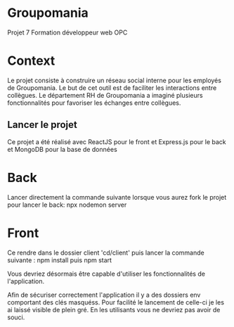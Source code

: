 # Groupomania
Projet 7 Formation développeur web OPC

# Context 
Le projet consiste à construire un réseau social interne pour les employés de Groupomania. Le
but de cet outil est de faciliter les interactions entre collègues. Le département RH de
Groupomania a imaginé plusieurs fonctionnalités pour favoriser les échanges entre collègues.

## Lancer le projet
Ce projet a été réalisé avec ReactJS pour le front et Express.js pour le back et MongoDB pour la base de données

# Back
Lancer directement la commande suivante lorsque vous aurez fork le projet pour lancer le back: 
npx nodemon server

# Front
Ce rendre dans le dossier client 'cd/client' puis lancer la commande suivante :
npm install puis npm start

Vous devriez désormais être capable d'utiliser les fonctionnalités de l'application.

Afin de sécuriser correctement l'application il y a des dossiers env comportant des clés masquéss.
Pour facilité le lancement de celle-ci je les ai laissé visible de plein gré.
En les utilisants vous ne devriez pas avoir de souci.
